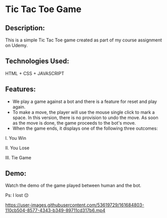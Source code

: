 # Tic Tac Toe Game
## Description:
This is a simple Tic Tac Toe game created as part of my course assignment on Udemy.
## Technologies Used:
HTML + CSS + JAVASCRIPT 
## Features:
* We play a game against a bot and there is a feature for reset and play again.
* To make a move, the player will use the mouse single click to mark a space. In this version, there is no provision to undo the move. As soon as the move is done, the game proceeds to the bot's move.
* When the game ends, it displays one of the following three outcomes:

I. You Win

II. You Lose

III. Tie Game

## Demo:
Watch the demo of the game played between human and the bot. 

Ps: I lost :pensive:



https://user-images.githubusercontent.com/53619729/161684803-110cb504-8577-4343-b349-89711cd317b6.mp4

